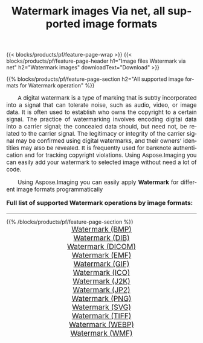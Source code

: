 ﻿---
title: Watermark images Via net, all supported image formats 
weight: 3920
url: /net/watermark/ 
lang: en
langdirlevel: 2
locales: zh-hans,ja,it,ru,de,es,fr,nl,id,lt,pl,pt,vi,tr,ko,zh-hant,ar,hi,th,sv,cs,uk,he
description: Using Aspose.Imaging you can easily Watermark images Via net
---

{{< blocks/products/pf/feature-page-wrap >}}
{{< blocks/products/pf/feature-page-header h1="Image files Watermark via net" h2="Watermark images" downloadText="Download" >}}


{{% blocks/products/pf/feature-page-section  h2="All supported image formats for Watermark operation" %}}
<p align="justify" style="text-indent:2em;font-size:15px;">
A digital watermark is a type of marking that is subtly incorporated into a signal that can tolerate noise, such as audio, video, or image data. It is often used to establish who owns the copyright to a certain signal. The practice of watermarking involves encoding digital data into a carrier signal; the concealed data should, but need not, be related to the carrier signal. The legitimacy or integrity of the carrier signal may be confirmed using digital watermarks, and their owners' identities may also be revealed. It is frequently used for banknote authentication and for tracking copyright violations. Using Aspose.Imaging you can easily add your watermark to selected image without need a lot of code.
</p>
<p align="justify" style="text-indent:2em;font-size:15px;">
Using Aspose.Imaging you can easily apply <b>Watermark</b> for different image formats programmatically
</p>
<h3 style="margin-top:16px;">
Full list of supported Watermark operations by image formats:
</h3>
<hr/>
{{% /blocks/products/pf/feature-page-section %}}
<div class="container-fluid productfamilypage bg-gray">
    <div class="convertypes bg-gray agp-content section">
        <div class="container">
		<div class="row other-converters" style="gap: 10px;font-size: 19px;text-align:center;">
		    <div class='col-md-3 other-converter remove-lp remove-rp'><a href="/imaging/net/watermark/bmp/" style="padding:15px;">Watermark (BMP)</a></div><div class='col-md-3 other-converter remove-lp remove-rp'><a href="/imaging/net/watermark/dib/" style="padding:15px;">Watermark (DIB)</a></div><div class='col-md-3 other-converter remove-lp remove-rp'><a href="/imaging/net/watermark/dicom/" style="padding:15px;">Watermark (DICOM)</a></div><div class='col-md-3 other-converter remove-lp remove-rp'><a href="/imaging/net/watermark/emf/" style="padding:15px;">Watermark (EMF)</a></div><div class='col-md-3 other-converter remove-lp remove-rp'><a href="/imaging/net/watermark/gif/" style="padding:15px;">Watermark (GIF)</a></div><div class='col-md-3 other-converter remove-lp remove-rp'><a href="/imaging/net/watermark/ico/" style="padding:15px;">Watermark (ICO)</a></div><div class='col-md-3 other-converter remove-lp remove-rp'><a href="/imaging/net/watermark/j2k/" style="padding:15px;">Watermark (J2K)</a></div><div class='col-md-3 other-converter remove-lp remove-rp'><a href="/imaging/net/watermark/jp2/" style="padding:15px;">Watermark (JP2)</a></div><div class='col-md-3 other-converter remove-lp remove-rp'><a href="/imaging/net/watermark/png/" style="padding:15px;">Watermark (PNG)</a></div><div class='col-md-3 other-converter remove-lp remove-rp'><a href="/imaging/net/watermark/svg/" style="padding:15px;">Watermark (SVG)</a></div><div class='col-md-3 other-converter remove-lp remove-rp'><a href="/imaging/net/watermark/tiff/" style="padding:15px;">Watermark (TIFF)</a></div><div class='col-md-3 other-converter remove-lp remove-rp'><a href="/imaging/net/watermark/webp/" style="padding:15px;">Watermark (WEBP)</a></div><div class='col-md-3 other-converter remove-lp remove-rp'><a href="/imaging/net/watermark/wmf/" style="padding:15px;">Watermark (WMF)</a></div>
                </div>
        </div>
    </div>
</div>
<br/>
